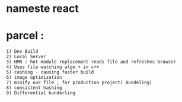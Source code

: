 # nameste react

# parcel : 
	1) Dev Build
	2) Local Server
	3) HMR : hot module replacement reads file and refreshes browser
	4) Uses file watching algo + in c++
	5) cashing - causing faster build
	6) image optimization 
	7) minify our file , for production project( Bundeling)
	8) consistent hashing
	9) Differential bunderling
	
